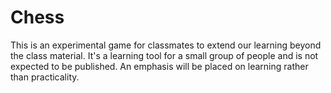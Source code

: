 # Chess
This is an experimental game for classmates to extend our learning beyond the class material. It's a learning tool for a small group of people and is not expected to be published. An emphasis will be placed on learning rather than practicality.